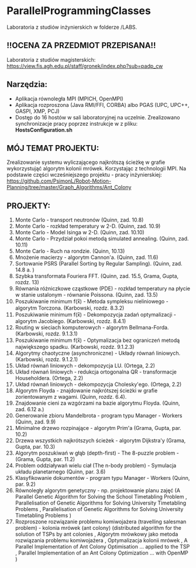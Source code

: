 # ParallelProgrammingClasses

Laboratoria z studiów inżynierskich w folderze /LABS.

## !!__OCENA ZA PRZEDMIOT PRZEPISANA__!!

Laboratoria z studiów magisterskich: https://view.fis.agh.edu.pl/staff/gronek/index.php?sub=padp_cw

## Narzędzia:
-  Aplikacja równoległa MPI
(MPICH, OpenMPI)
- Aplikacja rozproszona
(Java RMI/FFI, CORBA)
albo PGAS
(UPC, UPC++, GASPI, XMP, PCJ)
- Dostęp do 16 hostów w sali laboratoryjnej na uczelnie. Zrealizowano synchronizacje pracy poprzez instrukcje w z pliku: **HostsConfiguration.sh**

## MÓJ TEMAT PROJEKTU:
Zrealizowanie systemu wyliczającego najkrótszą ścieżkę w grafie wykorzystująć algorytm kolonii mrówek. Korzystając z technologii MPI. Na podstawie części wcześniejszego projektu - pracy inżynierskiej: https://github.com/PsimonL/Robot-Motion-Planning/tree/master/Graph_Algorithms/Ant_Colony

## PROJEKTY:
1. Monte Carlo - transport neutronów (Quinn, zad. 10.8)
2. Monte Carlo - rozkład temperatury w 2-D. (Quinn, zad. 10.9)
3. Monte Carlo - Model Isinga w 2-D. (Quinn, zad. 10.10)
4. Monte Carlo - Przydział pokoi metodą simulated annealing. (Quinn, zad. 10.11)
5. Monte Carlo - Ruch na rondzie. (Quinn, 10.13)
6. Mnożenie macierzy - algorytm Cannon'a. (Quinn, zad. 11.6)
7. Sortowanie PSRS (Parallel Sorting by Regular Sampling). (Quinn, zad. 14.8 a. )
8. Szybka transformata Fouriera FFT. (Quinn, zad. 15.5, Grama, Gupta, rozdz. 13)
9. Równania różniczkowe cząstkowe (PDE) - rozkład temperatury na płycie w stanie ustalonym - równanie Poissona. (Quinn, zad. 13.5)
10. Poszukiwanie minimum f(x̅) - Metoda sympleksu nieliniowego - algorytm Torczona. (Karbowski, rozdz. 8.3.2)
11. Poszukiwanie minimum f(x̅) - Dekompozycja zadań optymalizacji - algorytm Jacobiego. (Karbowski, rozdz. 8.4.1)
12. Routing w sieciach komputerowych - algorytm Bellmana-Forda. (Karbowski, rozdz. 9.1.3.1)
13. Poszukiwanie minimum f(x̅) - Optymalizacja bez ograniczeń metodą największego spadku. (Karbowski, rozdz. 9.1.2.3)
14. Algorytmy chaotyczne (asynchroniczne) - Układy równań liniowych. (Karbowski, rozdz. 9.1.2.1)
15. Układ równań liniowych - dekompozycja LU. (Ortega, 2.2)
16. Układ równań liniowych - redukcja ortogonalna QR - transformacje Householdera. (Ortega, 2.2)
17. Układ równań liniowych - dekompozycja Cholesky'ego. (Ortega, 2.2)
18. Algorytm Floyda - znajdowanie najkrótszej ścieżki w grafie zorientowanym z wagami. (Quinn, rozdz. 6.4).
19. Znajdowanie cieni za wzgórzami na bazie algorytmu Floyda. (Quinn, zad. 6.12 a.)
20. Generowanie zbioru Mandelbrota - program typu Manager - Workers (Quinn, zad. 9.9)
21. Minimalne drzewo rozpinające - algorytm Prim'a (Grama, Gupta, par. 10.2)
22. Drzewa wszystkich najkrótszych ścieżek - algorytm Dijkstra'y (Grama, Gupta, par. 10.3)
23. Algorytm poszukiwań w głąb (depth-first) - The 8-puzzle problem - (Grama, Gupta, par. 11.2)
24. Problem oddziaływań wielu ciał (The n-body problem) - Symulacja układu planetarnego (Quinn, par. 3.6)
25. Klasyfikowanie dokumentów - program typu Manager - Workers (Quinn, par. 9.2)
26. Równoległy algorytm genetyczny - np. projektowanie planu zajęć (A Parallel Genetic Algorithm for Solving the School Timetabling Problem , Parallelisation of Genetic Algorithms for Solving University Timetabling Problems , Parallelisation of Genetic Algorithms for Solving University Timetabling Problems )
27. Rozproszone rozwiązanie problemu komiwojażera (travelling salesman problem) - kolonia mrówek (ant colony) (distributed algorithm for the solution of TSPs by ant colonies , Algorytm mrówkowy jako metoda rozwiązania problemu komiwojażera , Optymalizacja kolonii mrówek , A Parallel Implementation of Ant Colony Optimisation ... applied to the TSP , Parallel Implementation of an Ant Colony Optimization ... with OpenMP )